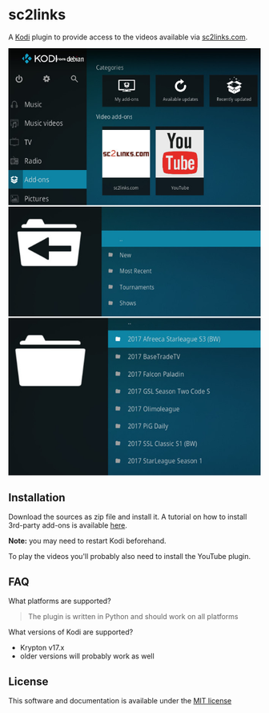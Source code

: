 # sc2links

A [Kodi](https://kodi.tv/) plugin to provide access to the videos available via [sc2links.com](https://sc2links.com).

![sc2links.com - Installed in Kodi](resources/media/kodi-sc2links-installed.jpeg)
![sc2links.com - Main menu](resources/media/kodi-sc2links-main.jpeg)
![sc2links.com - New shows](resources/media/kodi-sc2links-new.jpeg)

## Installation

Download the sources as zip file and install it. A tutorial on how to install 3rd-party add-ons is available [here](http://kodi.wiki/view/HOW-TO:Install_add-ons_from_zip_files).

**Note:** you may need to restart Kodi beforehand. 

To play the videos you'll probably also need to install the YouTube plugin.

## FAQ

What platforms are supported?

> The plugin is written in Python and should work on all platforms

What versions of Kodi are supported?

 - Krypton v17.x
 - older versions will probably work as well

## License

This software and documentation is available under the [MIT license](https://opensource.org/licenses/MIT)

